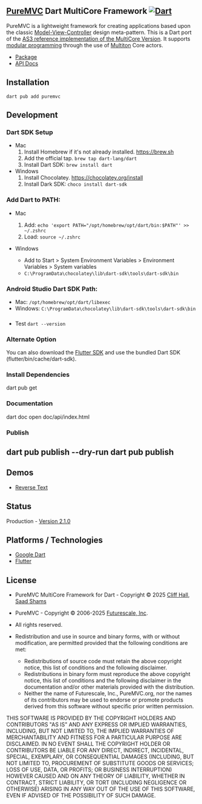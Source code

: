 ## [PureMVC](http://puremvc.github.com/) Dart MultiCore Framework [![Dart](https://github.com/saadshams/puremvc-dart-multicore-framework/actions/workflows/dart.yml/badge.svg)](https://github.com/saadshams/puremvc-dart-multicore-framework/actions/workflows/dart.yml)

PureMVC is a lightweight framework for creating applications based upon the classic [Model-View-Controller](http://en.wikipedia.org/wiki/Model-view-controller) design meta-pattern. This is a Dart port of the [AS3 reference implementation of the MultiCore Version](https://github.com/PureMVC/puremvc-as3-multicore-framework/wiki). It supports [modular programming](http://en.wikipedia.org/wiki/Modular_programming) through the use of [Multiton](http://en.wikipedia.org/wiki/Multiton) Core actors.

* [Package](http://pub.dartlang.org/packages/puremvc)
* [API Docs](http://puremvc.org/pages/docs/Dart/multicore/puremvc.html)

## Installation
`dart pub add puremvc`

## Development

### Dart SDK Setup
* Mac
  1. Install Homebrew if it's not already installed. https://brew.sh
  2. Add the official tap.
     `brew tap dart-lang/dart`
  3. Install Dart SDK:
     `brew install dart`
* Windows
  1. Install Chocolatey. https://chocolatey.org/install
  2. Install Dark SDK:
     `choco install dart-sdk`

### Add Dart to PATH:
* Mac
    1. Add: `echo 'export PATH="/opt/homebrew/opt/dart/bin:$PATH"' >> ~/.zshrc`
    2. Load: `source ~/.zshrc`

* Windows
  - Add to Start > System Environment Variables > Environment Variables > System variables
  - `C:\ProgramData\chocolatey\lib\dart-sdk\tools\dart-sdk\bin`

### Android Studio Dart SDK Path:
* Mac: `/opt/homebrew/opt/dart/libexec`
* Windows: `C:\ProgramData\chocolatey\lib\dart-sdk\tools\dart-sdk\bin`

###
* Test `dart --version`

### Alternate Option
You can also download the [Flutter SDK](https://docs.flutter.dev/get-started/install) and use the bundled Dart SDK (flutter/bin/cache/dart-sdk).

### Install Dependencies
dart pub get

### Documentation
dart doc
open doc/api/index.html

### Publish
dart pub publish --dry-run
dart pub publish
---

## Demos
* [Reverse Text](https://github.com/PureMVC/puremvc-dart-demo-reversetext/wiki)

## Status
Production - [Version 2.1.0](https://github.com/PureMVC/puremvc-dart-multicore-framework/blob/master/VERSION)

## Platforms / Technologies
* [Google Dart](http://www.dartlang.org)
* [Flutter](https://en.wikipedia.org/wiki/Flutter_(software))

## License
* PureMVC MultiCore Framework for Dart - Copyright © 2025 [Cliff Hall](https://www.linkedin.com/in/cliff/), [Saad Shams](https://www.linkedin.com/in/muizz/)
* PureMVC - Copyright © 2006-2025 [Futurescale, Inc](http://futurescale.com).
* All rights reserved.

* Redistribution and use in source and binary forms, with or without modification, are permitted provided that the following conditions are met:

   * Redistributions of source code must retain the above copyright notice, this list of conditions and the following disclaimer.
   * Redistributions in binary form must reproduce the above copyright notice, this list of conditions and the following disclaimer in the documentation and/or other materials provided with the distribution.
   * Neither the name of Futurescale, Inc., PureMVC.org, nor the names of its contributors may be used to endorse or promote products derived from this software without specific prior written permission.

THIS SOFTWARE IS PROVIDED BY THE COPYRIGHT HOLDERS AND CONTRIBUTORS "AS IS" AND ANY EXPRESS OR IMPLIED WARRANTIES, INCLUDING, BUT NOT LIMITED TO, THE IMPLIED WARRANTIES OF MERCHANTABILITY AND FITNESS FOR A PARTICULAR PURPOSE ARE DISCLAIMED. IN NO EVENT SHALL THE COPYRIGHT HOLDER OR CONTRIBUTORS BE LIABLE FOR ANY DIRECT, INDIRECT, INCIDENTAL, SPECIAL, EXEMPLARY, OR CONSEQUENTIAL DAMAGES (INCLUDING, BUT NOT LIMITED TO, PROCUREMENT OF SUBSTITUTE GOODS OR SERVICES; LOSS OF USE, DATA, OR PROFITS; OR BUSINESS INTERRUPTION) HOWEVER CAUSED AND ON ANY THEORY OF LIABILITY, WHETHER IN CONTRACT, STRICT LIABILITY, OR TORT (INCLUDING NEGLIGENCE OR OTHERWISE) ARISING IN ANY WAY OUT OF THE USE OF THIS SOFTWARE, EVEN IF ADVISED OF THE POSSIBILITY OF SUCH DAMAGE.
